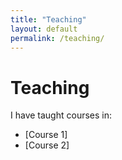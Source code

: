 ```yaml
---
title: "Teaching"
layout: default
permalink: /teaching/
---
```


# Teaching

I have taught courses in:
- [Course 1]
- [Course 2]
